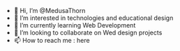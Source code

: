 - 👋 Hi, I’m @MedusaThorn
- 👀 I’m interested in technologies and educational design
- 🌱 I’m currently learning Web Development
- 💞️ I’m looking to collaborate on Wed design projects
- 📫 How to reach me : here

<!---
MedusaThorn/MedusaThorn is a ✨ special ✨ repository because its `README.md` (this file) appears on your GitHub profile.
You can click the Preview link to take a look at your changes.
--->
